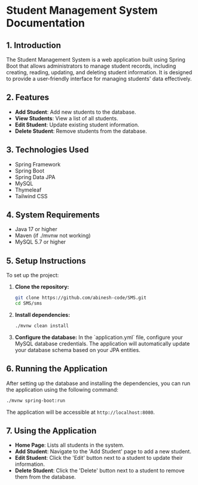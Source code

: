 # Student Management System Documentation

## 1. Introduction
The Student Management System is a web application built using Spring Boot that allows administrators to manage student records, including creating, reading, updating, and deleting student information. It is designed to provide a user-friendly interface for managing students' data effectively.

## 2. Features
- **Add Student**: Add new students to the database.
- **View Students**: View a list of all students.
- **Edit Student**: Update existing student information.
- **Delete Student**: Remove students from the database.

## 3. Technologies Used
- Spring Framework
- Spring Boot
- Spring Data JPA
- MySQL
- Thymeleaf
- Tailwind CSS

## 4. System Requirements
- Java 17 or higher
- Maven (if ./mvnw not working)
- MySQL 5.7 or higher

## 5. Setup Instructions
To set up the project:

1. **Clone the repository:**
   ```bash
   git clone https://github.com/abinesh-code/SMS.git
   cd SMS/sms
   ```

2. **Install dependencies:**
   ```bash
   ./mvnw clean install
   ```

3. **Configure the database:**
   In the \`application.yml\` file, configure your MySQL database credentials. The application will automatically update your database schema based on your JPA entities.

## 6. Running the Application
After setting up the database and installing the dependencies, you can run the application using the following command:

```bash
./mvnw spring-boot:run
```

The application will be accessible at `http://localhost:8080`.

## 7. Using the Application
- **Home Page**: Lists all students in the system.
- **Add Student**: Navigate to the 'Add Student' page to add a new student.
- **Edit Student**: Click the 'Edit' button next to a student to update their information.
- **Delete Student**: Click the 'Delete' button next to a student to remove them from the database.
